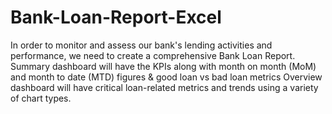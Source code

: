 # Bank-Loan-Report-Excel
In order to monitor and assess our bank's lending activities and performance, we need to create a comprehensive Bank Loan Report. 
Summary dashboard will have the KPIs along with month on month (MoM) and month to date (MTD) figures & good loan vs bad loan metrics
Overview dashboard will have critical loan-related metrics and trends using a variety of chart types. 
